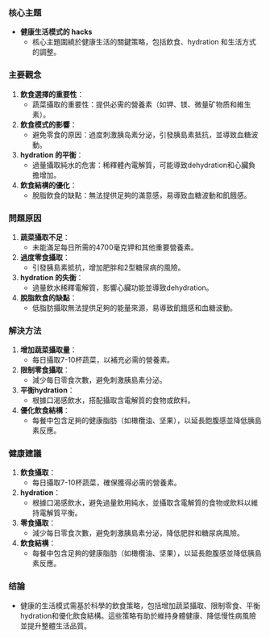### 核心主題
- **健康生活模式的 hacks**  
  - 核心主題圍繞於健康生活的關鍵策略，包括飲食、hydration 和生活方式的調整。

### 主要觀念
1. **飲食選擇的重要性**：
   - 蔬菜攝取的重要性：提供必需的營養素（如钾、镁、微量矿物质和維生素）。
2. **飲食模式的影響**：
   - 避免零食的原因：過度刺激胰岛素分泌，引發胰島素抵抗，並導致血糖波動。
3. **hydration 的平衡**：
   - 過量攝取純水的危害：稀釋體內電解質，可能導致dehydration和心臟負擔增加。
4. **飲食結構的優化**：
   - 脫脂飲食的缺點：無法提供足夠的滿意感，易導致血糖波動和飢餓感。

### 問題原因
1. **蔬菜攝取不足**：
   - 未能滿足每日所需的4700毫克钾和其他重要營養素。
2. **過度零食攝取**：
   - 引發胰島素抵抗，增加肥胖和2型糖尿病的風險。
3. **hydration 的失衡**：
   - 過量飲水稀釋電解質，影響心臟功能並導致dehydration。
4. **脫脂飲食的缺點**：
   - 低脂肪攝取無法提供足夠的能量來源，易導致飢餓感和血糖波動。

### 解決方法
1. **增加蔬菜攝取量**：
   - 每日攝取7-10杯蔬菜，以補充必需的營養素。
2. **限制零食攝取**：
   - 減少每日零食次數，避免刺激胰島素分泌。
3. **平衡hydration**：
   - 根據口渴感飲水，搭配攝取含電解質的食物或飲料。
4. **優化飲食結構**：
   - 每餐中包含足夠的健康脂肪（如橄欖油、坚果），以延長飽腹感並降低胰島素反應。

### 健康建議
1. **飲食攝取**：
   - 每日攝取7-10杯蔬菜，確保獲得必需的營養素。
2. **hydration**：
   - 根據口渴感飲水，避免過量飲用純水，並攝取含電解質的食物或飲料以維持電解質平衡。
3. **零食攝取**：
   - 減少每日零食次數，避免刺激胰島素分泌，降低肥胖和糖尿病風險。
4. **飲食結構**：
   - 每餐中包含足夠的健康脂肪（如橄欖油、坚果），以延長飽腹感並降低胰島素反應。

### 结論
- 健康的生活模式需基於科學的飲食策略，包括增加蔬菜攝取、限制零食、平衡hydration和優化飲食結構。這些策略有助於維持身體健康、降低慢性病風險並提升整體生活品質。